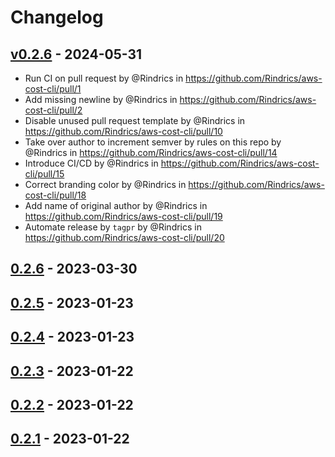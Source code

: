 # Changelog

## [v0.2.6](https://github.com/Rindrics/aws-cost-cli/compare/0.2.6...v0.2.6) - 2024-05-31
- Run CI on pull request by @Rindrics in https://github.com/Rindrics/aws-cost-cli/pull/1
- Add missing newline by @Rindrics in https://github.com/Rindrics/aws-cost-cli/pull/2
- Disable unused pull request template by @Rindrics in https://github.com/Rindrics/aws-cost-cli/pull/10
- Take over author to increment semver by rules on this repo by @Rindrics in https://github.com/Rindrics/aws-cost-cli/pull/14
- Introduce CI/CD by @Rindrics in https://github.com/Rindrics/aws-cost-cli/pull/15
- Correct branding color by @Rindrics in https://github.com/Rindrics/aws-cost-cli/pull/18
- Add name of original author by @Rindrics in https://github.com/Rindrics/aws-cost-cli/pull/19
- Automate release by `tagpr` by @Rindrics in https://github.com/Rindrics/aws-cost-cli/pull/20

## [0.2.6](https://github.com/Rindrics/aws-cost-cli/compare/0.2.5...0.2.6) - 2023-03-30

## [0.2.5](https://github.com/Rindrics/aws-cost-cli/compare/0.2.4...0.2.5) - 2023-01-23

## [0.2.4](https://github.com/Rindrics/aws-cost-cli/compare/0.2.3...0.2.4) - 2023-01-23

## [0.2.3](https://github.com/Rindrics/aws-cost-cli/compare/0.2.2...0.2.3) - 2023-01-22

## [0.2.2](https://github.com/Rindrics/aws-cost-cli/compare/0.2.1...0.2.2) - 2023-01-22

## [0.2.1](https://github.com/Rindrics/aws-cost-cli/commits/0.2.1) - 2023-01-22
